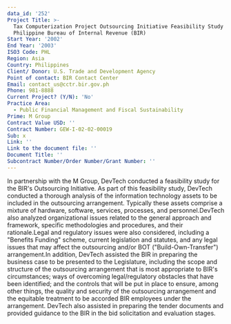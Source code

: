```yaml
---
data_id: '252'
Project Title: >-
  Tax Computerization Project Outsourcing Initiative Feasibility Study for the
  Philippine Bureau of Internal Revenue (BIR)
Start Year: '2002'
End Year: '2003'
ISO3 Code: PHL
Region: Asia
Country: Philippines
Client/ Donor: U.S. Trade and Development Agency
Point of contact: BIR Contact Center
Email: contact_us@cctr.bir.gov.ph
Phone: 981-8888
Current Project? (Y/N): 'No'
Practice Area:
  - Public Financial Management and Fiscal Sustainability
Prime: M Group
Contract Value USD: ''
Contract Number: GEW-I-02-02-00019
Sub: x
Link: ''
Link to the document file: ''
Document Title: ''
Subcontract Number/Order Number/Grant Number: ''
---
```

In partnership with the M Group, DevTech conducted a feasibility study for the BIR's Outsourcing Initiative. As part of this feasibility study, DevTech conducted a thorough analysis of the information technology assets to be included in the outsourcing arrangement. Typically these assets comprise a mixture of hardware, software, services, processes, and personnel.DevTech also analyzed organizational issues related to the general approach and framework, specific methodologies and procedures, and their rationale.Legal and regulatory issues were also considered, including a \"Benefits Funding\" scheme, current legislation and statutes, and any legal issues that may affect the outsourcing and/or BOT (\"Build-Own-Transfer\") arrangement.In addition, DevTech assisted the BIR in preparing the business case to be presented to the Legislature, including the scope and structure of the outsourcing arrangement that is most appropriate to BIR's circumstances; ways of overcoming legal/regulatory obstacles that have been identified; and the controls that will be put in place to ensure, among other things, the quality and security of the outsourcing arrangement and the equitable treatment to be accorded BIR employees under the arrangement. DevTech also assisted in preparing the tender documents and provided guidance to the BIR in the bid solicitation and evaluation stages.
